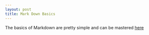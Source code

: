 ```yaml
---
layout: post
title: Mark Down Basics	 
---
```

The basics of Markdown are pretty simple and can be mastered [here](https://help.github.com/articles/markdown-basics/)
